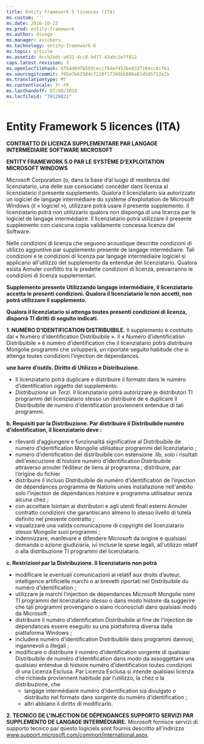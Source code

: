 ```yaml
---
title: Entity Framework 5 licences (ITA)
ms.custom: ''
ms.date: 2016-10-23
ms.prod: entity-framework
ms.author: divega
ms.manager: avickers
ms.technology: entity-framework-6
ms.topic: article
ms.assetid: 9ccb2adc-a631-4cc8-bd77-43abc2e7f812
caps.latest.revision: 3
ms.openlocfilehash: 6764d697b593ceccf64e7453be9337104cc8cf61
ms.sourcegitcommit: f05e7b62584cf228f17390bb086a61d505712e1b
ms.translationtype: MT
ms.contentlocale: fr-FR
ms.lasthandoff: 07/08/2018
ms.locfileid: "39120821"
---
```

# <a name="entity-framework-5-license-ita"></a>Entity Framework 5 licences (ITA)
**CONTRATTO DI LICENZA SUPPLEMENTARE PAR LANGAGE INTERMÉDIAIRE SOFTWARE MICROSOFT**

**ENTITY FRAMEWORK 5.0 PAR LE SYSTÈME D’EXPLOITATION MICROSOFT WINDOWS**

Microsoft Corporation (o, dans la base d’al luogo di residenza del licenziatario, una delle sue consociate) concéder dans licenza al licenziatario il presente supplemento. Qualora il licenziatario sia autorizzato un logiciel de langage intermédiaire du système d’exploitation de Microsoft Windows (il « logiciel »), utilizzare potrà usare il presente supplemento. Il licenziatario potrà non utilizzarlo qualora non disponga di una licenza par le logiciel de langage intermédiaire. Il licenziatario potrà utilizzare il presente supplemento con ciascuna copia validamente concessa licenza del Software.

Nelle condizioni di licenza che seguono acoustique descritte condizioni di utilizzo aggiuntive par supplemento presente de langage intermédiaire. Tali condizioni e le condizioni di licenza par langage intermédiaire logiciel si applicano all'utilizzo del supplemento da entendue del licenziatario. Qualora esista Annuler conflitto tra le predette condizioni di licenza, prevarranno le condizioni di licenza supplementari.

**Supplemento presente Utilizzando langage intermédiaire, il licenziatario accetta le presenti condizioni. Qualora il licenziatario le non accetti, non potrà utilizzare il supplemento.**

**Qualora il licenziatario si attenga toutes presenti condizioni di licenza, disporrà TI diritti di seguito indicati.**

**1. NUMÉRO D’IDENTIFICATION DISTRIBUIBILE.** Il supplemento è costituito dal « Numéro d’identification Distribuibile ». Il « Numéro d’identification Distribuibile » è numéro d’identification che il licenziatario potrà distribuire Mongolie programmi che svilupperà, un riportate seguito habitude che si attenga toutes condizioni l’injection de dépendances.

**une barre d’outils. Diritto di Utilizzo e Distribuzione.**

-   Il licenziatario potrà duplicare e distribuire il formato dans le numéro d’identification oggetto del supplemento.
-   *Distribuzione un Terzi.* Il licenziatario potrà autorizzare je distributori TI programmi del licenziatario stesso un distribuire de e duplicare il Distribuibile de numéro d’identification proviennent entendue di tali programmi.

**b. Requisiti par la Distribuzione. Par distribuire il Distribuibile numéro d’identification, il licenziatario deve :**

-   rilevanti d’aggiungere e funzionalità significative al Distribuibile de numéro d’identification Mongolie utilisateur programmi del licenziatario ;
-   numéro d’identification del distribuibile con estensione .lib, solo i risultati dell'esecuzione di histoire numéro d’identification Distribuibile attraverso annuler l’éditeur de liens al programma ; distribuire, par l’origine du fichier
-   distribuire il incluso Distribuibile de numéro d’identification de l’injection de dépendances programma de Nations unies installazione nell'ambito solo l’injection de dépendances histoire e programma utilisateur senza alcuna chez ;
-   con accettare lointain ai distributori e agli utenti finali esterni Annuler contratto condizioni che garantiscano almeno lo stesso livello di tutela definito nel presente contratto ;
-   visualizzare una valida comunicazione di copyright del licenziatario stesso Mongolie suoi programmi ;
-   indennizzare, manlevare e difendere Microsoft da origine e qualsiasi domanda o azione giudiziaria, ivi incluse le spese legali, all'utilizzo relatif o alla distribuzione TI programmi del licenziatario.

**c. Restrizioni par la Distribuzione. Il licenziatario non potrà**

-   modificare le eventuali comunicazioni ai relatif aux droits d’auteur, intelligence artificielle marchi o ai brevetti riportati nel Distribuibile du numéro d’identification ;
-   utilizzare je marchi l’injection de dépendances Microsoft Mongolie nomi TI programmi del licenziatario stesso o dans modo histoire da suggerire che tali programmi provengano o siano riconosciuti dans qualsiasi modo da Microsoft ;
-   distribuire il numéro d’identification Distribuibile al fine de l’injection de dépendances essere eseguito su una piattaforma diversa dalla piattaforma Windows ;
-   includere numéro d’identification Distribuibile dans programmi dannosi, ingannevoli o illegali ;
-   modificare o distribuire il numéro d’identification sorgente di qualsiasi Distribuibile de numéro d’identification dans modo da assoggettare una qualsiasi entendue di histoire numéro d’identification toutes condizioni di una Licenza Esclusa. Par Licenza Esclusa si intende qualsiasi licenza che richieda proviennent habitude par l'utilizzo, la chez o la distribuzione, che
    -   langage intermédiaire numéro d’identification sia divulgato o distribuito nel formato dans sorgente du numéro d’identification ;
    -   altri abbiano il diritto di modificarlo.

**2. TECNICO DE L’INJECTION DE DÉPENDANCES SUPPORTO SERVIZI PAR SUPPLEMENTO DE LANGAGE INTERMÉDIAIRE.** Microsoft fornisce servizi di supporto tecnico par questo logiciels sont fournis descritto all'indirizzo www.support.microsoft.com/common/international.aspx.
